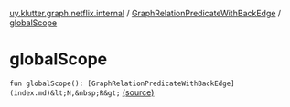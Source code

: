 [uy.klutter.graph.netflix.internal](../index.md) / [GraphRelationPredicateWithBackEdge](index.md) / [globalScope](.)


# globalScope

`fun globalScope(): [GraphRelationPredicateWithBackEdge](index.md)&lt;N,&nbsp;R&gt;` [(source)](https://github.com/kohesive/klutter/blob/master/netflix-graph-jdk6/src/main/kotlin/uy/klutter/graph/netflix/internal/Schema.kt#L145)


